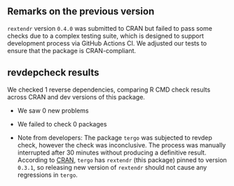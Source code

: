 ## Remarks on the previous version

`rextendr` version `0.4.0` was submitted to CRAN but failed to pass some checks due to a complex testing suite, which is designed to support development process via GitHub Actions CI. We adjusted our tests to ensure that the package is CRAN-compliant.

## revdepcheck results

We checked 1 reverse dependencies, comparing R CMD check results across CRAN and dev versions of this package.

 * We saw 0 new problems
 * We failed to check 0 packages

 * Note from developers: The package `tergo` was subjected to revdep check, however the check was inconclusive. The process was manually interrupted after 30 minutes without producing a definitive result. According to [CRAN](https://cran.r-project.org/web/packages/tergo/index.html), `tergo` has `rextendr` (this package) pinned to version `0.3.1`, so releasing new version of `rextendr` should not cause any regressions in `tergo`.